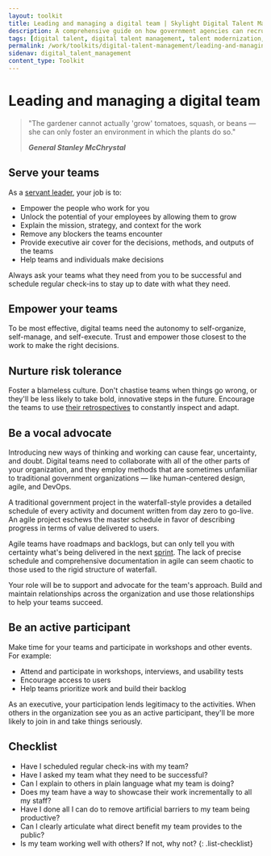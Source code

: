 ```yaml
---
layout: toolkit
title: Leading and managing a digital team | Skylight Digital Talent Management Handbook
description: A comprehensive guide on how government agencies can recruit, hire, onboard, and retain digital talent.
tags: [digital talent, digital talent management, talent modernization, guide]
permalink: /work/toolkits/digital-talent-management/leading-and-managing-a-digital-team/
sidenav: digital_talent_management
content_type: Toolkit
---
```


# Leading and managing a digital team

<blockquote class="post-blockquote">
<p>"The gardener cannot actually 'grow' tomatoes, squash, or beans &mdash; she can only foster an environment in which the plants do so."</p>
<cite><strong>General
Stanley McChrystal</strong></cite>
</blockquote>

## Serve your teams

As a [servant leader](https://www.shrm.org/resourcesandtools/hr-topics/organizational-and-employee-development/pages/the-art-of-servant-leadership.aspx), your job is to:

- Empower the people who work for you
- Unlock the potential of your employees by allowing them to grow
- Explain the mission, strategy, and context for the work
- Remove any blockers the teams encounter
- Provide executive air cover for the decisions, methods, and outputs of the teams
- Help teams and individuals make decisions

Always ask your teams what they need from you to be successful and schedule regular check-ins to stay up to date with what they need.

## Empower your teams

To be most effective, digital teams need the autonomy to self-organize, self-manage, and self-execute. Trust and empower those closest to the work to make the right decisions.

## Nurture risk tolerance

Foster a blameless culture. Don't chastise teams when things go wrong, or they'll be less likely to take bold, innovative steps in the future. Encourage the teams to use [their retrospectives](https://www.scrum.org/resources/what-is-a-sprint-retrospective) to constantly inspect and adapt.

## Be a vocal advocate

Introducing new ways of thinking and working can cause fear, uncertainty, and doubt. Digital teams need to collaborate with all of the other parts of your organization, and they employ methods that are sometimes unfamiliar to traditional government organizations &mdash; like human-centered design, agile, and DevOps.

A traditional government project in the waterfall-style provides a detailed schedule of every activity and document written from day zero to go-live. An agile project eschews the master schedule in favor of describing progress in terms of value delivered to users.

Agile teams have roadmaps and backlogs, but can only tell you with certainty what's being delivered in the next [sprint](https://en.wikipedia.org/wiki/Scrum_Sprint). The lack of precise schedule and comprehensive documentation in agile can seem chaotic to those used to the rigid structure of waterfall.

Your role will be to support and advocate for the team's approach. Build and maintain relationships across the organization and use those relationships to help your teams succeed.

## Be an active participant

Make time for your teams and participate in workshops and other events. For example:

- Attend and participate in workshops, interviews, and usability tests
- Encourage access to users
- Help teams prioritize work and build their backlog

As an executive, your participation lends legitimacy to the activities. When others in the organization see you as an active participant, they'll be more likely to join in and take things seriously.

## Checklist

- Have I scheduled regular check-ins with my team?
- Have I asked my team what they need to be successful?
- Can I explain to others in plain language what my team is doing?
- Does my team have a way to showcase their work incrementally to all my staff?
- Have I done all I can do to remove artificial barriers to my team being productive?
- Can I clearly articulate what direct benefit my team provides to the public?
- Is my team working well with others? If not, why not?
{: .list-checklist}
